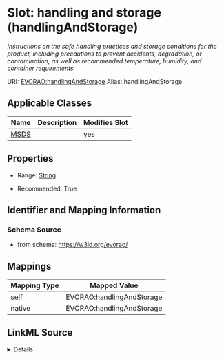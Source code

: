 

# Slot: handling and storage (handlingAndStorage) 


_Instructions on the safe handling practices and storage conditions for the product, including precautions to prevent accidents, degradation, or contamination, as well as recommended temperature, humidity, and container requirements._





URI: [EVORAO:handlingAndStorage](https://w3id.org/evorao/handlingAndStorage)
Alias: handlingAndStorage

<!-- no inheritance hierarchy -->





## Applicable Classes

| Name | Description | Modifies Slot |
| --- | --- | --- |
| [MSDS](MSDS.md) |  |  yes  |







## Properties

* Range: [String](String.md)

* Recommended: True





## Identifier and Mapping Information







### Schema Source


* from schema: https://w3id.org/evorao/




## Mappings

| Mapping Type | Mapped Value |
| ---  | ---  |
| self | EVORAO:handlingAndStorage |
| native | EVORAO:handlingAndStorage |




## LinkML Source

<details>
```yaml
name: handlingAndStorage
description: Instructions on the safe handling practices and storage conditions for
  the product, including precautions to prevent accidents, degradation, or contamination,
  as well as recommended temperature, humidity, and container requirements.
title: handling and storage
from_schema: https://w3id.org/evorao/
rank: 1000
alias: handlingAndStorage
domain_of:
- MSDS
range: string
required: false
recommended: true
multivalued: false

```
</details>